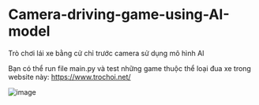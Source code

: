# Camera-driving-game-using-AI-model
Trò chơi lái xe bằng cử chỉ trước camera sử dụng mô hình AI

Bạn có thể run file main.py và test những game thuộc thể loại đua xe trong website này: https://www.trochoi.net/


![image](https://github.com/AppSalmon/Camera-driving-game-using-AI-model/assets/120777599/1bc10683-24b5-4713-afce-70f833b42d7f)


